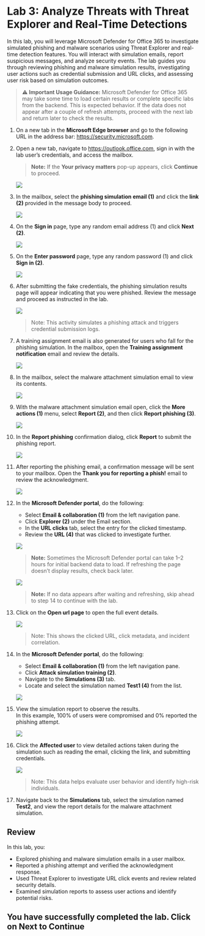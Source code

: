 # Lab 3: Analyze Threats with Threat Explorer and Real-Time Detections

In this lab, you will leverage Microsoft Defender for Office 365 to investigate simulated phishing and malware scenarios using Threat Explorer and real-time detection features. You will interact with simulation emails, report suspicious messages, and analyze security events. The lab guides you through reviewing phishing and malware simulation results, investigating user actions such as credential submission and URL clicks, and assessing user risk based on simulation outcomes.

> **⚠ Important Usage Guidance:** Microsoft Defender for Office 365 may take some time to load certain results or complete specific labs from the backend. This is expected behavior. If the data does not appear after a couple of refresh attempts, proceed with the next lab and return later to check the results.

1. On a new tab in the **Microsoft Edge browser** and go to the following URL in the address bar: https://security.microsoft.com.

1. Open a new tab, navigate to https://outlook.office.com, sign in with the lab user’s credentials, and access the mailbox.

   > **Note:** If the **Your privacy matters** pop-up appears, click **Continue** to proceed.

   ![](./media/combi_g_c_8.png)

1. In the mailbox, select the **phishing simulation email (1)** and click the **link (2)** provided in the message body to proceed.

   ![](./media/combi_g_c_9.png)

1. On the **Sign in** page, type any random email address (1) and click **Next (2)**.

   ![](./media/combi_g_c_11.png)

1. On the **Enter password** page, type any random password (1) and click **Sign in (2)**.

   ![](./media/combi_g_c_12.png)

1. After submitting the fake credentials, the phishing simulation results page will appear indicating that you were phished. Review the message and proceed as instructed in the lab.

   ![](./media/combi_g_c_10.png)

   > Note: This activity simulates a phishing attack and triggers credential submission logs.

1. A training assignment email is also generated for users who fall for the phishing simulation. In the mailbox, open the **Training assignment notification** email and review the details.

   ![](./media/combi_g_c_13.png)

1. In the mailbox, select the malware attachment simulation email to view its contents.

   ![](./media/combi_g_c_14.png)

1. With the malware attachment simulation email open, click the **More actions (1)** menu, select **Report (2)**, and then click **Report phishing (3)**.

   ![](./media/combi_g_c_15.png)

1. In the **Report phishing** confirmation dialog, click **Report** to submit the phishing report.

   ![](./media/combi_g_c_16.png)

1. After reporting the phishing email, a confirmation message will be sent to your mailbox. Open the **Thank you for reporting a phish!** email to review the acknowledgment.

   ![](./media/combi_g_c_17.png)

1. In the **Microsoft Defender portal**, do the following:

   - Select **Email & collaboration (1)** from the left navigation pane.
   - Click **Explorer (2)** under the Email section.
   - In the **URL clicks** tab, select the entry for the clicked timestamp.
   - Review the **URL (4)** that was clicked to investigate further.

   ![](./media/rd_day1_ex2_t1_10.png)

   > **Note:** Sometimes the Microsoft Defender portal can take 1–2 hours for initial backend data to load. If refreshing the page doesn’t display results, check back later.

   ![](./media/combi_g_c_18.png)

   > **Note:** If no data appears after waiting and refreshing, skip ahead to step 14 to continue with the lab.

1. Click on the **Open url page** to open the full event details.

   ![](./media/rd_day1_ex2_t1_11.png)

   > Note: This shows the clicked URL, click metadata, and incident correlation.

1. In the **Microsoft Defender portal**, do the following:

   - Select **Email & collaboration (1)** from the left navigation pane.
   - Click **Attack simulation training (2)**.
   - Navigate to the **Simulations (3)** tab.
   - Locate and select the simulation named **Test1 (4)** from the list.

   ![](./media/rd_day1_ex2_t1_12.png)

1. View the simulation report to observe the results.  
   In this example, 100% of users were compromised and 0% reported the phishing attempt.

   ![](./media/rd_day1_ex2_t1_13.png)

1. Click the **Affected user** to view detailed actions taken during the simulation such as reading the email, clicking the link, and submitting credentials.

   ![](./media/rd_day1_ex2_t1_14.png)

   > Note: This data helps evaluate user behavior and identify high-risk individuals.

1. Navigate back to the **Simulations** tab, select the simulation named **Test2**, and view the report details for the malware attachment simulation.

## Review

In this lab, you:
- Explored phishing and malware simulation emails in a user mailbox.
- Reported a phishing attempt and verified the acknowledgment response.
- Used Threat Explorer to investigate URL click events and review related security details.
- Examined simulation reports to assess user actions and identify potential risks.

## You have successfully completed the lab. Click on Next to Continue
